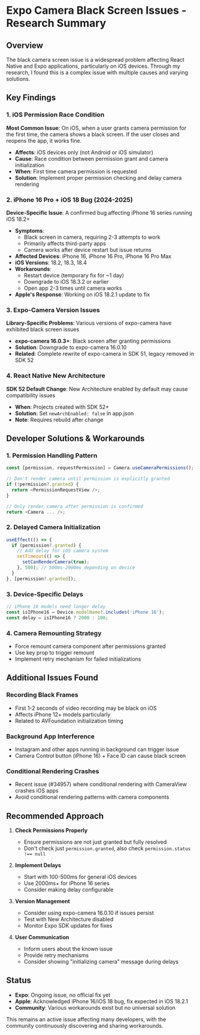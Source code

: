 # Expo Camera Black Screen Issues - Research Summary

## Overview
The black camera screen issue is a widespread problem affecting React Native and Expo applications, particularly on iOS devices. Through my research, I found this is a complex issue with multiple causes and varying solutions.

## Key Findings

### 1. iOS Permission Race Condition
**Most Common Issue**: On iOS, when a user grants camera permission for the first time, the camera shows a black screen. If the user closes and reopens the app, it works fine.

- **Affects**: iOS devices only (not Android or iOS simulator)
- **Cause**: Race condition between permission grant and camera initialization
- **When**: First time camera permission is requested
- **Solution**: Implement proper permission checking and delay camera rendering

### 2. iPhone 16 Pro + iOS 18 Bug (2024-2025)
**Device-Specific Issue**: A confirmed bug affecting iPhone 16 series running iOS 18.2+

- **Symptoms**: 
  - Black screen in camera, requiring 2-3 attempts to work
  - Primarily affects third-party apps
  - Camera works after device restart but issue returns
- **Affected Devices**: iPhone 16, iPhone 16 Pro, iPhone 16 Pro Max
- **iOS Versions**: 18.2, 18.3, 18.4
- **Workarounds**:
  - Restart device (temporary fix for ~1 day)
  - Downgrade to iOS 18.3.2 or earlier
  - Open app 2-3 times until camera works
- **Apple's Response**: Working on iOS 18.2.1 update to fix

### 3. Expo-Camera Version Issues
**Library-Specific Problems**: Various versions of expo-camera have exhibited black screen issues

- **expo-camera 16.0.3+**: Black screen after granting permissions
- **Solution**: Downgrade to expo-camera 16.0.10
- **Related**: Complete rewrite of expo-camera in SDK 51, legacy removed in SDK 52

### 4. React Native New Architecture
**SDK 52 Default Change**: New Architecture enabled by default may cause compatibility issues

- **When**: Projects created with SDK 52+
- **Solution**: Set `newArchEnabled: false` in app.json
- **Note**: Requires rebuild after change

## Developer Solutions & Workarounds

### 1. Permission Handling Pattern
```javascript
const [permission, requestPermission] = Camera.useCameraPermissions();

// Don't render camera until permission is explicitly granted
if (!permission?.granted) {
  return <PermissionRequestView />;
}

// Only render camera after permission is confirmed
return <Camera ... />;
```

### 2. Delayed Camera Initialization
```javascript
useEffect(() => {
  if (permission?.granted) {
    // Add delay for iOS camera system
    setTimeout(() => {
      setCanRenderCamera(true);
    }, 500); // 500ms-2000ms depending on device
  }
}, [permission?.granted]);
```

### 3. Device-Specific Delays
```javascript
// iPhone 16 models need longer delay
const isIPhone16 = Device.modelName?.includes('iPhone 16');
const delay = isIPhone16 ? 2000 : 100;
```

### 4. Camera Remounting Strategy
- Force remount camera component after permissions granted
- Use key prop to trigger remount
- Implement retry mechanism for failed initializations

## Additional Issues Found

### Recording Black Frames
- First 1-2 seconds of video recording may be black on iOS
- Affects iPhone 12+ models particularly
- Related to AVFoundation initialization timing

### Background App Interference
- Instagram and other apps running in background can trigger issue
- Camera Control button (iPhone 16) + Face ID can cause black screen

### Conditional Rendering Crashes
- Recent issue (#34957) where conditional rendering with CameraView crashes iOS apps
- Avoid conditional rendering patterns with camera components

## Recommended Approach

1. **Check Permissions Properly**
   - Ensure permissions are not just granted but fully resolved
   - Don't check just `permission.granted`, also check `permission.status !== null`

2. **Implement Delays**
   - Start with 100-500ms for general iOS devices
   - Use 2000ms+ for iPhone 16 series
   - Consider making delay configurable

3. **Version Management**
   - Consider using expo-camera 16.0.10 if issues persist
   - Test with New Architecture disabled
   - Monitor Expo SDK updates for fixes

4. **User Communication**
   - Inform users about the known issue
   - Provide retry mechanisms
   - Consider showing "initializing camera" message during delays

## Status
- **Expo**: Ongoing issue, no official fix yet
- **Apple**: Acknowledged iPhone 16/iOS 18 bug, fix expected in iOS 18.2.1
- **Community**: Various workarounds exist but no universal solution

This remains an active issue affecting many developers, with the community continuously discovering and sharing workarounds.